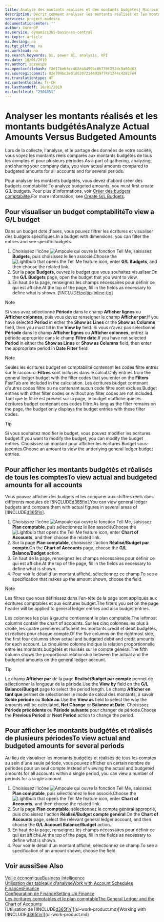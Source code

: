 ```yaml
---
title: Analyse des montants réalisés et des montants budgétés| Microsoft Docs
description: Décrit comment analyser les montants réalisés et les montants budgétés.
services: project-madeira
documentationcenter: ''
author: SorenGP
ms.service: dynamics365-business-central
ms.topic: article
ms.devlang: na
ms.tgt_pltfrm: na
ms.workload: na
ms.search.keywords: bi, power BI, analysis, KPI
ms.date: 10/01/2019
ms.author: sgroespe
ms.openlocfilehash: f2d17bebfec468ea8499bc0b739f232dc9a90d63
ms.sourcegitcommit: 02e704bc3e01d62072144919774f1244c42827e4
ms.translationtype: HT
ms.contentlocale: fr-CH
ms.lasthandoff: 10/01/2019
ms.locfileid: "2304051"
---
```

# <a name="analyze-actual-amounts-versus-budgeted-amounts"></a><span data-ttu-id="83f52-103">Analyser les montants réalisés et les montants budgétés</span><span class="sxs-lookup"><span data-stu-id="83f52-103">Analyze Actual Amounts Versus Budgeted Amounts</span></span>
<span data-ttu-id="83f52-104">Lors de la collecte, l'analyse, et le partage des données de votre société, vous voyez les montants réels comparés aux montants budgétés de tous les comptes et pour plusieurs périodes.</span><span class="sxs-lookup"><span data-stu-id="83f52-104">As a part of gathering, analyzing, and sharing your company data, you view actual amounts compared to budgeted amounts for all accounts and for several periods.</span></span>

<span data-ttu-id="83f52-105">Pour analyser les montants budgétés, vous devez d'abord créer des budgets comptabilité.</span><span class="sxs-lookup"><span data-stu-id="83f52-105">To analyze budgeted amounts, you must first create G(L budgets.</span></span> <span data-ttu-id="83f52-106">Pour plus d'informations, voir [Créer des budgets comptabilité](finance-how-create-budgets.md).</span><span class="sxs-lookup"><span data-stu-id="83f52-106">For more information, see [Create G/L Budgets](finance-how-create-budgets.md).</span></span>

## <a name="to-view-a-gl-budget"></a><span data-ttu-id="83f52-107">Pour visualiser un budget comptabilité</span><span class="sxs-lookup"><span data-stu-id="83f52-107">To view a G/L budget</span></span>
<span data-ttu-id="83f52-108">Dans un budget doté d'axes, vous pouvez filtrer les écritures et visualiser des budgets spécifiques.</span><span class="sxs-lookup"><span data-stu-id="83f52-108">In a budget with dimensions, you can filter the entries and see specific budgets.</span></span>

1. <span data-ttu-id="83f52-109">Choisissez l'icône ![Ampoule qui ouvre la fonction Tell Me](media/ui-search/search_small.png "Dites-moi ce que vous voulez faire"), saisissez **Budgets**, puis choisissez le lien associé.</span><span class="sxs-lookup"><span data-stu-id="83f52-109">Choose the ![Lightbulb that opens the Tell Me feature](media/ui-search/search_small.png "Tell me what you want to do") icon, enter **G/L Budgets**, and then choose the related link.</span></span>
2. <span data-ttu-id="83f52-110">Sur la page **Budgets**, ouvrez le budget que vous souhaitez visualiser.</span><span class="sxs-lookup"><span data-stu-id="83f52-110">On the **G/L Budgets** page, open the budget that you want to view.</span></span>  
3. <span data-ttu-id="83f52-111">En haut de la page, renseignez les champs nécessaires pour définir ce qui est affiché.</span><span class="sxs-lookup"><span data-stu-id="83f52-111">At the top of the page, fill in the fields as necessary to define what is shown.</span></span> [!INCLUDE[tooltip-inline-tip](includes/tooltip-inline-tip_md.md)]

> [!NOTE]  
>   <span data-ttu-id="83f52-112">Si vous avez sélectionné **Période** dans le champ **Afficher lignes** ou **Afficher colonnes**, puis vous devez renseigner le champ **Afficher par**.</span><span class="sxs-lookup"><span data-stu-id="83f52-112">If you have selected **Period** in either the **Show as Lines** or the **Show as Columns** field, then you must fill in the **View by** field.</span></span> <span data-ttu-id="83f52-113">Si vous n'avez pas sélectionné **Période** dans le champ **Afficher lignes** ou **Afficher colonnes**, entrez la période appropriée dans le champ **Filtre date**.</span><span class="sxs-lookup"><span data-stu-id="83f52-113">If you have not selected **Period** in either the **Show as Lines** or **Show as Columns** field, then enter the appropriate period in **Date Filter** field.</span></span>  

> [!NOTE]  
>   <span data-ttu-id="83f52-114">Seules les écritures budget en comptabilité contenant les codes filtre entrés sur le raccourci **Filtres** sont incluses dans le calcul.</span><span class="sxs-lookup"><span data-stu-id="83f52-114">Only entries from the general ledger budget with the filter codes that you enter on the **Filters** FastTab are included in the calculation.</span></span> <span data-ttu-id="83f52-115">Les écritures budget contenant d'autres codes filtre ou ne contenant aucun code filtre sont exclues.</span><span class="sxs-lookup"><span data-stu-id="83f52-115">Budget entries with other filter codes or without any filter codes are not included.</span></span> <span data-ttu-id="83f52-116">Tant que le filtre est présent sur la page, le budget n'affiche que les écritures budget contenant ces codes filtre.</span><span class="sxs-lookup"><span data-stu-id="83f52-116">As long as the filter remains on the page, the budget only displays the budget entries with these filter codes.</span></span>  

> [!TIP]  
>   <span data-ttu-id="83f52-117">Si vous souhaitez modifier le budget, vous pouvez modifier les écritures budget.</span><span class="sxs-lookup"><span data-stu-id="83f52-117">If you want to modify the budget, you can modify the budget entries.</span></span> <span data-ttu-id="83f52-118">Choisissez un montant pour afficher les écritures Budget sous-jacentes.</span><span class="sxs-lookup"><span data-stu-id="83f52-118">Choose an amount to view the underlying general ledger budget entries.</span></span>

## <a name="to-view-actual-and-budgeted-amounts-for-all-accounts"></a><span data-ttu-id="83f52-119">Pour afficher les montants budgétés et réalisés de tous les comptes</span><span class="sxs-lookup"><span data-stu-id="83f52-119">To view actual and budgeted amounts for all accounts</span></span>  
<span data-ttu-id="83f52-120">Vous pouvez afficher des budgets et les comparer aux chiffres réels dans différents modules de [!INCLUDE[d365fin](includes/d365fin_md.md)].</span><span class="sxs-lookup"><span data-stu-id="83f52-120">You can view general ledger budgets and compare them with actual figures in several areas of [!INCLUDE[d365fin](includes/d365fin_md.md)].</span></span>

1. <span data-ttu-id="83f52-121">Choisissez l'icône ![Ampoule qui ouvre la fonction Tell Me](media/ui-search/search_small.png "Dites-moi ce que vous voulez faire"), saisissez **Plan comptable**, puis sélectionnez le lien associé.</span><span class="sxs-lookup"><span data-stu-id="83f52-121">Choose the ![Lightbulb that opens the Tell Me feature](media/ui-search/search_small.png "Tell me what you want to do") icon, enter **Chart of Accounts**, and then choose the related link.</span></span>  
2. <span data-ttu-id="83f52-122">Sur la page **Plan comptable**, choisissez l'action **Réalisé/Budget par compte**.</span><span class="sxs-lookup"><span data-stu-id="83f52-122">On the **Chart of Accounts** page, choose the **G/L Balance/Budget** action.</span></span>
3. <span data-ttu-id="83f52-123">En haut de la page, renseignez les champs nécessaires pour définir ce qui est affiché.</span><span class="sxs-lookup"><span data-stu-id="83f52-123">At the top of the page, fill in the fields as necessary to define what is shown.</span></span>  
4. <span data-ttu-id="83f52-124">Pour voir le détail d'un montant affiché, sélectionnez ce champ.</span><span class="sxs-lookup"><span data-stu-id="83f52-124">To see a specification that makes up the amount shown, choose the field.</span></span>  

> [!NOTE]  
>   <span data-ttu-id="83f52-125">Les filtres que vous définissez dans l'en-tête de la page sont appliqués aux écritures comptables et aux écritures budget.</span><span class="sxs-lookup"><span data-stu-id="83f52-125">The filters you set on the page header will be applied to general ledger entries and also budget entries.</span></span>

<span data-ttu-id="83f52-126">Les colonnes les plus à gauche contiennent le plan comptable.</span><span class="sxs-lookup"><span data-stu-id="83f52-126">The leftmost columns contain the chart of accounts.</span></span> <span data-ttu-id="83f52-127">Sur les cinq colonnes les plus à droite, les quatre premières affichent les montants crédit et débit budgétés, et réalisés pour chaque compte.</span><span class="sxs-lookup"><span data-stu-id="83f52-127">Of the five columns on the rightmost side, the first four columns show actual and budgeted debit and credit amounts for each account.</span></span> <span data-ttu-id="83f52-128">La cinquième colonne indique la relation proportionnelle entre les montants budgétés et réalisés sur le compte général.</span><span class="sxs-lookup"><span data-stu-id="83f52-128">The fifth column shows the proportional relationship between the actual and the budgeted amounts on the general ledger account.</span></span>  

> [!TIP]  
>   <span data-ttu-id="83f52-129">Le champ **Afficher par** de la page **Réalisé/Budget par compte** permet de sélectionner la longueur de la période.</span><span class="sxs-lookup"><span data-stu-id="83f52-129">Use the **View by** field on the **G/L Balance/Budget** page to select the period length.</span></span> <span data-ttu-id="83f52-130">Le champ **Afficher en tant que** permet de sélectionner le mode de calcul des montants, à savoir **Solde période** ou **Solde au**.</span><span class="sxs-lookup"><span data-stu-id="83f52-130">Use the **View as** field to select the way the amounts will be calculated, **Net Change** or **Balance at Date**.</span></span> <span data-ttu-id="83f52-131">Choisissez **Période précédente** ou **Période suivante** pour changer de période.</span><span class="sxs-lookup"><span data-stu-id="83f52-131">Choose the **Previous Period** or **Next Period** action to change the period.</span></span>  

## <a name="to-view-actual-and-budgeted-amounts-for-several-periods"></a><span data-ttu-id="83f52-132">Pour afficher les montants budgétés et réalisés de plusieurs périodes</span><span class="sxs-lookup"><span data-stu-id="83f52-132">To view actual and budgeted amounts for several periods</span></span>  
<span data-ttu-id="83f52-133">Au lieu de visualiser les montants budgétés et réalisés de tous les comptes au sein d'une seule période, vous pouvez afficher un certain nombre de périodes pour un seul compte.</span><span class="sxs-lookup"><span data-stu-id="83f52-133">Instead of viewing the actual and budgeted amounts for all accounts within a single period, you can view a number of periods for a single account.</span></span>  

1. <span data-ttu-id="83f52-134">Choisissez l'icône ![Ampoule qui ouvre la fonction Tell Me](media/ui-search/search_small.png "Dites-moi ce que vous voulez faire"), saisissez **Plan comptable**, puis sélectionnez le lien associé.</span><span class="sxs-lookup"><span data-stu-id="83f52-134">Choose the ![Lightbulb that opens the Tell Me feature](media/ui-search/search_small.png "Tell me what you want to do") icon, enter **Chart of Accounts**, and then choose the related link.</span></span>  
2. <span data-ttu-id="83f52-135">Sur la page **Plan comptable**, sélectionnez le compte général approprié, puis choisissez l'action **Réalisé/Budget compte général**.</span><span class="sxs-lookup"><span data-stu-id="83f52-135">On the **Chart of Accounts** page, select the relevant general ledger account, and then choose the **G/L Account Balance/Budget** action.</span></span>  
3. <span data-ttu-id="83f52-136">En haut de la page, renseignez les champs nécessaires pour définir ce qui est affiché.</span><span class="sxs-lookup"><span data-stu-id="83f52-136">At the top of the page, fill in the fields as necessary to define what is shown.</span></span>   
4. <span data-ttu-id="83f52-137">Pour voir le détail d'un montant affiché, sélectionnez ce champ.</span><span class="sxs-lookup"><span data-stu-id="83f52-137">To see a specification of an amount shown, choose the field.</span></span>  

## <a name="see-also"></a><span data-ttu-id="83f52-138">Voir aussi</span><span class="sxs-lookup"><span data-stu-id="83f52-138">See Also</span></span>
[<span data-ttu-id="83f52-139">Veille économique</span><span class="sxs-lookup"><span data-stu-id="83f52-139">Business Intelligence</span></span>](bi.md)  
[<span data-ttu-id="83f52-140">Utilisation des tableaux d'analyse</span><span class="sxs-lookup"><span data-stu-id="83f52-140">Work with Account Schedules</span></span>](bi-how-work-account-schedule.md)  
[<span data-ttu-id="83f52-141">Finances</span><span class="sxs-lookup"><span data-stu-id="83f52-141">Finance</span></span>](finance.md)  
[<span data-ttu-id="83f52-142">Configuration de Finance</span><span class="sxs-lookup"><span data-stu-id="83f52-142">Setting Up Finance</span></span>](finance-setup-finance.md)  
[<span data-ttu-id="83f52-143">Les écritures comptables et le plan comptable</span><span class="sxs-lookup"><span data-stu-id="83f52-143">The General Ledger and the Chart of Accounts</span></span>](finance-general-ledger.md)  
<span data-ttu-id="83f52-144">[Utilisation de [!INCLUDE[d365fin](includes/d365fin_md.md)]](ui-work-product.md)</span><span class="sxs-lookup"><span data-stu-id="83f52-144">[Working with [!INCLUDE[d365fin](includes/d365fin_md.md)]](ui-work-product.md)</span></span>  
